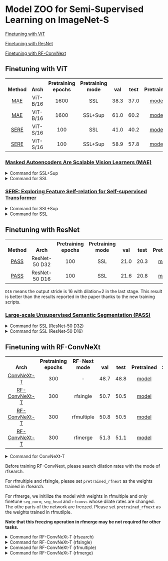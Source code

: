 # Model ZOO for Semi-Supervised Learning on ImageNet-S

[Finetuning with ViT](#1)

[Finetuning with ResNet](#2)

[Finetuning with RF-ConvNext](#3)


<div id="1"></div>

## Finetuning with ViT

<table><tbody>
<!-- START TABLE -->
<!-- TABLE HEADER -->
<th valign="bottom">Method</th>
<th valign="bottom">Arch</th>
<th valign="bottom">Pretraining epochs</th>
<th valign="bottom">Pretraining mode</th>
<th valign="bottom">val</th>
<th valign="bottom">test</th>
<th valign="bottom">Pretrained</th>
<th valign="bottom">Finetuned</th>
<!-- TABLE BODY -->
<tr>
<td align="center"><a href="https://arxiv.org/abs/2111.06377">MAE</a></td>
<td align="center">ViT-B/16</td>
<td align="center">1600</td>
<td align="center">SSL</td>
<td align="center">38.3</td>
<td align="center">37.0</td>
<td align="center"><a href="https://dl.fbaipublicfiles.com/mae/finetune/mae_pretrain_vit_base.pth">model</a></td>
<td align="center"><a href="https://github.com/LUSSeg/ImageNetSegModel/releases/download/vit/imagenets_ssl_mae_vit_base.pth">model</a></td>
</tr>
<td align="center"><a href="https://arxiv.org/abs/2111.06377">MAE</a></td>
<td align="center">ViT-B/16</td>
<td align="center">1600</td>
<td align="center">SSL+Sup</td>
<td align="center">61.0</td>
<td align="center">60.2</td>
<td align="center"><a href="https://dl.fbaipublicfiles.com/mae/pretrain/mae_finetuned_vit_base.pth">model</a></td>
<td align="center"><a href="https://github.com/LUSSeg/ImageNetSegModel/releases/download/vit/imagenets_ssl-sup_mae_vit_base.pth">model</a></td>
</tr>
</tr>
<td align="center"><a href="https://arxiv.org/abs/2206.05184">SERE</a></td>
<td align="center">ViT-S/16</td>
<td align="center">100</td>
<td align="center">SSL</td>
<td align="center">41.0</td>
<td align="center">40.2</td>
<td align="center"><a href="https://github.com/LUSSeg/ImageNetSegModel/releases/download/vit/sere_pretrained_vit_small_ep100.pth">model</a></td>
<td align="center"><a href="https://github.com/LUSSeg/ImageNetSegModel/releases/download/vit/imagenets_ssl_sere_vit_small.pth">model</a></td>
</tr>
<td align="center"><a href="https://arxiv.org/abs/2206.05184">SERE</a></td>
<td align="center">ViT-S/16</td>
<td align="center">100</td>
<td align="center">SSL+Sup</td>
<td align="center">58.9</td>
<td align="center">57.8</td>
<td align="center"><a href="https://github.com/LUSSeg/ImageNetSegModel/releases/download/vit/sere_finetuned_vit_small_ep100.pth">model</a></td>
<td align="center"><a href="https://github.com/LUSSeg/ImageNetSegModel/releases/download/vit/imagenets_ssl-sup_sere_vit_small.pth">model</a></td>
</tr>
</tbody></table>

### <a href="https://arxiv.org/abs/2111.06377">Masked Autoencoders Are Scalable Vision Learners (MAE)</a>

<details>
  <summary>Command for SSL+Sup</summary>

```shell
python -m torch.distributed.launch --nproc_per_node=8 main_segfinetune.py \
--accum_iter 1 \
--batch_size 32 \
--model vit_base_patch16 \
--finetune mae_finetuned_vit_base.pth \
--epochs 100 \
--nb_classes 920 \
--blr 1e-4 --layer_decay 0.40 \
--weight_decay 0.05 --drop_path 0.1  \
--data_path ${IMAGENETS_DIR} \
--output_dir ${OUTPATH} \
--dist_eval
```

</details>

<details>
  <summary>Command for SSL</summary>

```shell
python -m torch.distributed.launch --nproc_per_node=8 main_segfinetune.py \
--accum_iter 1 \
--batch_size 32 \
--model vit_base_patch16 \
--finetune mae_pretrain_vit_base.pth \
--epochs 100 \
--nb_classes 920 \
--blr 5e-4 --layer_decay 0.60 \
--weight_decay 0.05 --drop_path 0.1  \
--data_path ${IMAGENETS_DIR} \
--output_dir ${OUTPATH} \
--dist_eval
```

</details>

### <a href="https://arxiv.org/abs/2206.05184">SERE: Exploring Feature Self-relation for Self-supervised Transformer </a>

<details>
  <summary>Command for SSL+Sup</summary>

```shell
python -m torch.distributed.launch --nproc_per_node=8 main_segfinetune.py \
--accum_iter 1 \
--batch_size 32 \
--model vit_small_patch16 \
--finetune sere_finetuned_vit_small_ep100.pth \
--epochs 100 \
--nb_classes 920 \
--blr 5e-4 --layer_decay 0.50 \
--weight_decay 0.05 --drop_path 0.1  \
--data_path ${IMAGENETS_DIR} \
--output_dir ${OUTPATH} \
--dist_eval
```

</details>

<details>
  <summary>Command for SSL</summary>

```shell
python -m torch.distributed.launch --nproc_per_node=8 main_segfinetune.py \
--accum_iter 1 \
--batch_size 32 \
--model vit_small_patch16 \
--finetune sere_pretrained_vit_small_ep100.pth \
--epochs 100 \
--nb_classes 920 \
--blr 5e-4 --layer_decay 0.50 \
--weight_decay 0.05 --drop_path 0.1  \
--data_path ${IMAGENETS_DIR} \
--output_dir ${OUTPATH} \
--dist_eval
```
</details>


<div id="2"></div>

## Finetuning with ResNet
<table><tbody>
<!-- START TABLE -->
<!-- TABLE HEADER -->
<th valign="bottom">Method</th>
<th valign="bottom">Arch</th>
<th valign="bottom">Pretraining epochs</th>
<th valign="bottom">Pretraining mode</th>
<th valign="bottom">val</th>
<th valign="bottom">test</th>
<th valign="bottom">Pretrained</th>
<th valign="bottom">Finetuned</th>
<!-- TABLE BODY -->
<tr>
<td align="center"><a href="https://arxiv.org/abs/2106.03149">PASS</a></td>
<td align="center">ResNet-50 D32</td>
<td align="center">100</td>
<td align="center">SSL</td>
<td align="center">21.0</td>
<td align="center">20.3</td>
<td align="center"><a href="https://github.com/LUSSeg/PASS/releases/download/pass/pass919_pretrained.pth.tar">model</a></td>
<td align="center"><a href="https://github.com/LUSSeg/ImageNetSegModel/releases/download/pass/imagenets_ssl_pass_resnet50_d32.pth">model</a></td>
</tr>
<tr>
<td align="center"><a href="https://arxiv.org/abs/2106.03149">PASS</a></td>
<td align="center">ResNet-50 D16</td>
<td align="center">100</td>
<td align="center">SSL</td>
<td align="center">21.6</td>
<td align="center">20.8</td>
<td align="center"><a href="https://github.com/LUSSeg/PASS/releases/download/pass/pass919_pretrained.pth.tar">model</a></td>
<td align="center"><a href="https://github.com/LUSSeg/ImageNetSegModel/releases/download/pass/imagenets_ssl_pass_resnet50_d16.pth">model</a></td>
</tr>
</tbody></table>

`D16` means the output stride is 16 with dilation=2 in the last stage. This result is better than the results reported in the paper thanks to the new training scripts.

### <a href="https://arxiv.org/abs/2206.05184">Large-scale Unsupervised Semantic Segmentation (PASS)</a>
<details>
  <summary>Command for SSL (ResNet-50 D32)</summary>

```shell
python -m torch.distributed.launch --nproc_per_node=8 main_segfinetune.py \
--accum_iter 1 \
--batch_size 32 \
--model resnet50 \
--finetune pass919_pretrained.pth.tar \
--epochs 100 \
--nb_classes 920 \
--blr 5e-4 --layer_decay 0.4 \
--weight_decay 0.0005 \
--data_path ${IMAGENETS_DIR} \
--output_dir ${OUTPATH} \
--dist_eval
```
</details>

<details>
  <summary>Command for SSL (ResNet-50 D16)</summary>

```shell
python -m torch.distributed.launch --nproc_per_node=8 main_segfinetune.py \
--accum_iter 1 \
--batch_size 32 \
--model resnet50_d16 \
--finetune pass919_pretrained.pth.tar \
--epochs 100 \
--nb_classes 920 \
--blr 5e-4 --layer_decay 0.45 \
--weight_decay 0.0005 \
--data_path ${IMAGENETS_DIR} \
--output_dir ${OUTPATH} \
--dist_eval
```
</details>


<div id="3"></div>

## Finetuning with RF-ConvNeXt

<table><tbody>
<!-- START TABLE -->
<!-- TABLE HEADER -->
<th valign="bottom">Arch</th>
<th valign="bottom">Pretraining epochs</th>
<th valign="bottom">RF-Next mode</th>
<th valign="bottom">val</th>
<th valign="bottom">test</th>
<th valign="bottom">Pretrained</th>
<th valign="bottom">Searched</th>
<th valign="bottom">Finetuned</th>
<!-- TABLE BODY -->
<tr>
<td align="center"><a href="https://arxiv.org/abs/2201.03545">ConvNeXt-T</a></td>
<td align="center">300</td>
<td align="center">-</td>
<td align="center">48.7</td>
<td align="center">48.8</td>
<td align="center"><a href="https://dl.fbaipublicfiles.com/convnext/convnext_tiny_1k_224_ema.pth">model</a></td>
<td align="center">-</td>
<td align="center"><a href="https://github.com/LUSSeg/ImageNetSegModel/releases/download/convnext/imagenets_sup_convnext_p4.pth">model</a></td>
</tr>
<tr>
<td align="center"><a href="https://arxiv.org/abs/2206.06637">RF-ConvNeXt-T</a></td>
<td align="center">300</td>
<td align="center">rfsingle</td>
<td align="center">50.7</td>
<td align="center">50.5</td>
<td align="center"><a href="https://dl.fbaipublicfiles.com/convnext/convnext_tiny_1k_224_ema.pth">model</a></td>
<td align="center"><a href="https://github.com/LUSSeg/ImageNetSegModel/releases/download/convnext/imagenets_sup_rfconvnext-rfsearch_p4.pth">model</a></td>
<td align="center"><a href="https://github.com/LUSSeg/ImageNetSegModel/releases/download/convnext/imagenets_sup_rfconvnext-rfsingle_p4.pth">model</a></td>
</tr>
<tr>
<td align="center"><a href="https://arxiv.org/abs/2206.06637">RF-ConvNeXt-T</a></td>
<td align="center">300</td>
<td align="center">rfmultiple</td>
<td align="center">50.8</td>
<td align="center">50.5</td>
<td align="center"><a href="https://dl.fbaipublicfiles.com/convnext/convnext_tiny_1k_224_ema.pth">model</a></td>
<td align="center"><a href="https://github.com/LUSSeg/ImageNetSegModel/releases/download/convnext/imagenets_sup_rfconvnext-rfsearch_p4.pth">model</a></td>
<td align="center"><a href="https://github.com/LUSSeg/ImageNetSegModel/releases/download/convnext/imagenets_sup_rfconvnext-rfmultiple_p4.pth">model</a></td>
</tr>
<tr>
<td align="center"><a href="https://arxiv.org/abs/2206.06637">RF-ConvNeXt-T</a></td>
<td align="center">300</td>
<td align="center">rfmerge</td>
<td align="center">51.3</td>
<td align="center">51.1</td>
<td align="center"><a href="https://dl.fbaipublicfiles.com/convnext/convnext_tiny_1k_224_ema.pth">model</a></td>
<td align="center"><a href="https://github.com/LUSSeg/ImageNetSegModel/releases/download/convnext/imagenets_sup_rfconvnext-rfsearch_p4.pth">model</a></td>
<td align="center"><a href="https://github.com/LUSSeg/ImageNetSegModel/releases/download/convnext/imagenets_sup_rfconvnext-rfmerge_p4.pth">model</a></td>
</tr>
</tbody></table>

<details>
  <summary>Command for ConvNeXt-T</summary>
  
```shell
python -m torch.distributed.launch --nproc_per_node=8 main_segfinetune.py \
--accum_iter 1 \
--batch_size 32 \
--model convnext_tiny \
--patch_size 4 \
--finetune convnext_tiny_1k_224_ema.pth \
--epochs 100 \
--nb_classes 920 \
--blr 2.5e-4 --layer_decay 0.6 \
--weight_decay 0.05 --drop_path 0.2  \
--data_path ${IMAGENETS_DIR} \
--output_dir ${OUTPATH} \
--dist_eval
```
</details>

Before training RF-ConvNext, 
please search dilation rates with the mode of rfsearch. 

For rfmultiple and rfsingle, please set `pretrained_rfnext` 
as the weights trained in rfsearch. 

For rfmerge, we initilize the model with weights in rfmultiple and only finetune `seg_norm`, `seg_head` and `rfconvs` whose dilate rates are changed. 
The othe parts of the network are freezed.
Please set `pretrained_rfnext` 
as the weights trained in rfmutilple. 

**Note that this freezing operation in rfmerge may be not required for other tasks.**

<details>
  <summary>Command for RF-ConvNeXt-T (rfsearch)</summary>
  
```shell
python -m torch.distributed.launch --nproc_per_node=8 main_segfinetune.py \
--accum_iter 1 \
--batch_size 32 \
--model rfconvnext_tiny_rfsearch \
--patch_size 4 \
--finetune convnext_tiny_1k_224_ema.pth \
--epochs 100 \
--nb_classes 920 \
--blr 2.5e-4 --layer_decay 0.6 0.9 --layer_multiplier 1.0 10.0 \
--weight_decay 0.05 --drop_path 0.2  \
--data_path ${IMAGENETS_DIR} \
--output_dir ${OUTPATH} \
--dist_eval
```
</details>

<details>
  <summary>Command for RF-ConvNeXt-T (rfsingle)</summary>

```shell
python -m torch.distributed.launch --nproc_per_node=8 main_segfinetune.py \
--accum_iter 1 \
--batch_size 32 \
--model rfconvnext_tiny_rfsingle \
--patch_size 4 \
--finetune convnext_tiny_1k_224_ema.pth \
--pretrained_rfnext ${OUTPATH_OF_RFSEARCH}/checkpoint-99.pth \
--epochs 100 \
--nb_classes 920 \
--blr 2.5e-4 --layer_decay 0.6 0.9 --layer_multiplier 1.0 10.0 \
--weight_decay 0.05 --drop_path 0.2  \
--data_path ${IMAGENETS_DIR} \
--output_dir ${OUTPATH} \
--dist_eval

python inference.py --model rfconvnext_tiny_rfsingle \
--patch_size 4 \
--nb_classes 920 \
--output_dir ${OUTPATH}/predictions \
--data_path ${IMAGENETS_DIR} \
--pretrained_rfnext ${OUTPATH_OF_RFSEARCH}/checkpoint-99.pth \
--finetune ${OUTPATH}/checkpoint-99.pth \
--mode validation
```
</details>

<details>
  <summary>Command for RF-ConvNeXt-T (rfmultiple)</summary>

```shell
python -m torch.distributed.launch --nproc_per_node=8 main_segfinetune.py \
--accum_iter 1 \
--batch_size 32 \
--model rfconvnext_tiny_rfmultiple \
--patch_size 4 \
--finetune convnext_tiny_1k_224_ema.pth \
--pretrained_rfnext ${OUTPATH_OF_RFSEARCH}/checkpoint-99.pth \
--epochs 100 \
--nb_classes 920 \
--blr 2.5e-4 --layer_decay 0.55 0.9 --layer_multiplier 1.0 10.0 \
--weight_decay 0.05 --drop_path 0.1  \
--data_path ${IMAGENETS_DIR} \
--output_dir ${OUTPATH} \
--dist_eval

python inference.py --model rfconvnext_tiny_rfmultiple \
--patch_size 4 \
--nb_classes 920 \
--output_dir ${OUTPATH}/predictions \
--data_path ${IMAGENETS_DIR} \
--pretrained_rfnext ${OUTPATH_OF_RFSEARCH}/checkpoint-99.pth \
--finetune ${OUTPATH}/checkpoint-99.pth \
--mode validation
```
</details>


<details>
  <summary>Command for RF-ConvNeXt-T (rfmerge)</summary>

```shell
python -m torch.distributed.launch --nproc_per_node=8 main_segfinetune.py \
--accum_iter 1 \
--batch_size 32 \
--model rfconvnext_tiny_rfmerge \
--patch_size 4 \
--pretrained_rfnext ${OUTPATH_OF_RFMULTIPLE}/checkpoint-99.pth \
--epochs 100 \
--nb_classes 920 \
--blr 2.5e-4 --layer_decay 0.55 1.0 --layer_multiplier 1.0 10.0 \
--weight_decay 0.05 --drop_path 0.2  \
--data_path ${IMAGENETS_DIR} \
--output_dir ${OUTPATH} \
--dist_eval

python inference.py --model rfconvnext_tiny_rfmerge \
--patch_size 4 \
--nb_classes 920 \
--output_dir ${OUTPATH}/predictions \
--data_path ${IMAGENETS_DIR} \
--pretrained_rfnext ${OUTPATH_OF_RFMULTIPLE}/checkpoint-99.pth \
--finetune ${OUTPATH}/checkpoint-99.pth \
--mode validation
```
</details>
